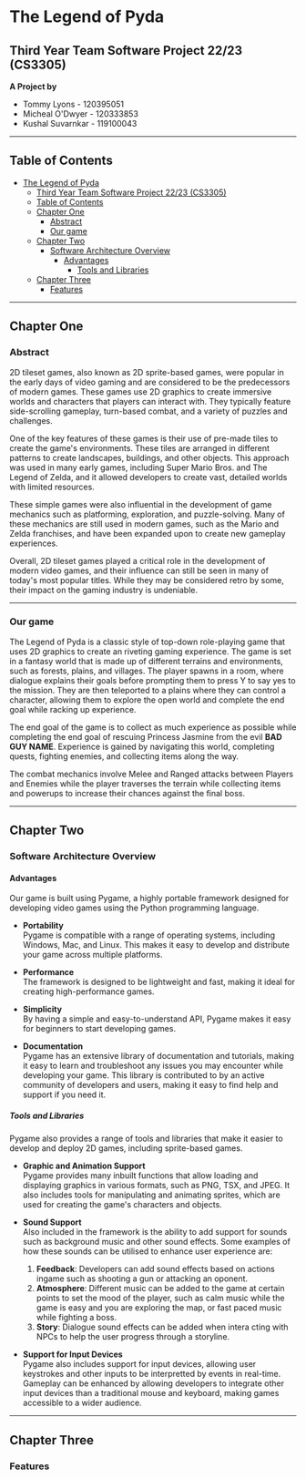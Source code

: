 # The Legend of Pyda

## Third Year Team Software Project 22/23 (CS3305)

**A Project by**

- Tommy Lyons - 120395051
- Micheal O'Dwyer - 120333853
- Kushal Suvarnkar - 119100043

---
## Table of Contents

- [The Legend of Pyda](#the-legend-of-pyda)
  - [Third Year Team Software Project 22/23 (CS3305)](#third-year-team-software-project-2223-cs3305)
  - [Table of Contents](#table-of-contents)
  - [Chapter One](#chapter-one)
    - [Abstract](#abstract)
    - [Our game](#our-game)
  - [Chapter Two](#chapter-two)
    - [Software Architecture Overview](#software-architecture-overview)
      - [Advantages](#advantages)
        - [Tools and Libraries](#tools-and-libraries)
  - [Chapter Three](#chapter-three)
    - [Features](#features)
   

---

## Chapter One

### Abstract

2D tileset games, also known as 2D sprite-based games, were popular in the early days of video gaming and are considered to be the predecessors of modern games. These games use 2D graphics to create immersive worlds and characters that players can interact with. They typically feature side-scrolling gameplay, turn-based combat, and a variety of puzzles and challenges.

One of the key features of these games is their use of pre-made tiles to create the game's environments. These tiles are arranged in different patterns to create landscapes, buildings, and other objects. This approach was used in many early games, including Super Mario Bros. and The Legend of Zelda, and it allowed developers to create vast, detailed worlds with limited resources.

These simple games were also influential in the development of game mechanics such as platforming, exploration, and puzzle-solving. Many of these mechanics are still used in modern games, such as the Mario and Zelda franchises, and have been expanded upon to create new gameplay experiences.

Overall, 2D tileset games played a critical role in the development of modern video games, and their influence can still be seen in many of today's most popular titles. While they may be considered retro by some, their impact on the gaming industry is undeniable.


------

### Our game

The Legend of Pyda is a classic style of top-down role-playing game that uses 2D graphics to create an riveting gaming experience. The game is set in a fantasy world that is made up of different terrains and environments, such as forests, plains, and villages. The player spawns in a room, where dialogue explains their goals before prompting them to press Y to say yes to the mission. They are then teleported to a plains where they can control a character, allowing them to explore the open world and complete the end goal while racking up experience.

The end goal of the game is to collect as much experience as possible while completing the end goal of rescuing Princess Jasmine from the evil **BAD GUY NAME**. Experience is gained by navigating this world, completing quests, fighting enemies, and collecting items along the way.

The combat mechanics involve Melee and Ranged attacks between Players and Enemies while the player traverses the terrain while collecting items and powerups to increase their chances against the final boss.

---

## Chapter Two

### Software Architecture Overview

#### Advantages

Our game is built using Pygame, a highly portable framework designed for developing video games using the Python programming language. 

- **Portability**<br/>
  Pygame is compatible with a range of operating systems, including Windows, Mac, and Linux. This makes it easy to develop and distribute your game across multiple platforms.

- **Performance**<br/>
  The framework is designed to be lightweight and fast, making it ideal for creating high-performance games.

- **Simplicity**<br/>
  By having a simple and easy-to-understand API, Pygame makes it easy for beginners to start developing games.

- **Documentation**<br/>
  Pygame has an extensive library of documentation and tutorials, making it easy to learn and troubleshoot any issues you may encounter while developing your game. This library is contributed to by an active community of developers and users, making it easy to find help and support if you need it.

##### Tools and Libraries
Pygame also provides a range of tools and libraries that make it easier to develop and deploy 2D games, including sprite-based games. 

- **Graphic and Animation Support**<br/>
  Pygame provides many inbuilt functions that allow loading and displaying graphics in various formats, such as PNG, TSX, and JPEG. It also includes tools for manipulating and animating sprites, which are used for creating the game's characters and objects.
  
- **Sound Support**<br/>
  Also included in the framework is the ability to add support for sounds such as background music and other sound effects. Some examples of how these sounds can be utilised to enhance user experience are: 

  1. **Feedback**: Developers can add sound effects based on actions ingame such as shooting a gun or attacking an oponent.
  2. **Atmosphere**: Different music can be added to the game at certain points to set the mood of the player, such as calm music while the game is easy and you are exploring the map, or fast paced music while fighting a boss.
  3. **Story**: Dialogue sound effects can be added when intera cting with NPCs to help the user progress through a storyline.

- **Support for Input Devices**<br/>
  Pygame also includes support for input devices, allowing user keystrokes and other inputs to be interpretted by events in real-time. Gameplay can be enhanced by allowing developers to integrate other input devices than a traditional mouse and keyboard, making games accessible to a wider audience.

---

## Chapter Three

### Features

